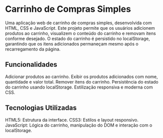 <h1> Carrinho de Compras Simples </h1>
Uma aplicação web de carrinho de compras simples, desenvolvida com HTML, CSS e JavaScript. Este projeto permite que os usuários adicionem produtos ao carrinho, visualizem o conteúdo do carrinho e removam itens conforme desejado. O estado do carrinho é persistido no localStorage, garantindo que os itens adicionados permaneçam mesmo após o recarregamento da página.

<h2> Funcionalidades </h2>
Adicionar produtos ao carrinho.
Exibir os produtos adicionados com nome, quantidade e valor total.
Remover itens do carrinho.
Persistência do estado do carrinho usando localStorage.
Estilização responsiva e moderna com CSS.

<h2> Tecnologias Utilizadas </h2>
HTML5: Estrutura da interface.
CSS3: Estilos e layout responsivo.
JavaScript: Lógica do carrinho, manipulação do DOM e interação com o localStorage.
